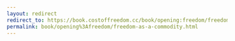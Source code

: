 ```yaml
---
layout: redirect
redirect_to: https://book.costoffreedom.cc/book/opening:freedom/freedom-as-a-commodity.html
permalink: book/opening%3Afreedom/freedom-as-a-commodity.html
---
```

